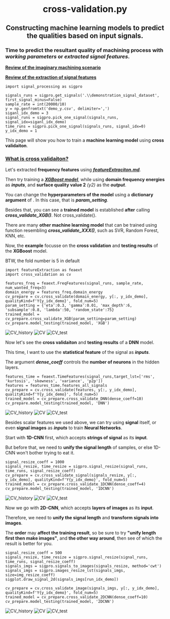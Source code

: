 <br>
<h1 align="center">
cross-validation.py
</h1>
<h2 align="center">
Constructing machine learning models to predict the qualities based on input signals.
</h2>

### Time to **predict the resultant quality** of machining process with ***working parameters*** or ***extracted signal features***.

**[Review of the imaginary machining scenario](README.md "link" )**

**[Review of the extraction of signal features](featureExtraciton.md "link" )**

```
import signal_processing as sigpro

signals_runs = sigpro.get_signals('.\\demonstration_signal_dataset', first_signal_minus=False)
sample_rate = int(20000/10)
y = np.genfromtxt('demo_y.csv', delimiter=',')
siganl_idx_demo = 3
signal_runs = sigpro.pick_one_signal(signals_runs, signal_idx=siganl_idx_demo)
time_runs = sigpro.pick_one_signal(signals_runs, signal_idx=0)
y_idx_demo = 1
```

This page will show you how to train a **machine learning model** using **cross validaiton**.

### [What is cross validaiton?](https://scikit-learn.org/stable/modules/cross_validation.html"link" )

Let's extracted **frequency features** using ***[featureExtraciton.md](featureExtraciton.md "link" )***.

Then try training a  ***[XGBoost model](https://www.youtube.com/watch?v=OtD8wVaFm6E"link")***, while using **domain frequency energies** as ***inputs***, and **surface quality value 2** *(y2)* as the ***output***.

You can change the **hyperparameters of the model** using a **dictionary argument** of . In this case, that is ***param_setting***.

Besides that, you can see a **trained model** is established **after** calling ***cross_validate_XGB()***. Not cross_validate().

There are many **other machine learning model** that can be trained using function resembling ***cross_validate_XXX()***, such as SVR, Random Forest, KNN, etc.

Now, the **example** focusse on the **cross validation** and **testing results** of the **XGBoost** model.

BTW, the fold number is 5 in default

```
import featureExtraction as feaext
import cross_validation as cv

features_freq = feaext.FreqFeatures(signal_runs, sample_rate, num_wanted_freq=3)
domain_energy = features_freq.domain_energy
cv_prepare = cv.cross_validate(domain_energy, y[:, y_idx_demo], qualityKind=f'Y{y_idx_demo}', fold_num=5)
param_setting = {'eta':0.3, 'gamma':0.01, 'max_depth':6, 'subsample':0.8, 'lambda':50, 'random_state':75}
trained_model = cv_prepare.cross_validate_XGB(param_setting=param_setting)
cv_prepare.model_testing(trained_model, 'XGB')
```

![CV_history](image/cv_run1_xgb.png)
![CV](image/cv_xgb.png)
![CV_test](image/cv_xgb_test.png)

Now let's see the **cross validaiton** and **testing results** of a **DNN** model.

This time, I want to use the **statistical feature** of the signal as ***inputs***.

The argument ***dense_coeff*** controls the **number of neurons** in the hidden layers.

```
features_time = feaext.TimeFeatures(signal_runs,target_lst=['rms', 'kurtosis', 'skewness', 'variance', 'p2p'])
features = features_time.features_all_signals
cv_prepare = cv.cross_validate(features, y[:, y_idx_demo], qualityKind=f'Y{y_idx_demo}', fold_num=5)
trained_model = cv_prepare.cross_validate_DNN(dense_coeff=10)
cv_prepare.model_testing(trained_model, 'DNN')
```
![CV_history](image/cv_run1_dnn.png)
![CV](image/cv_dnn.png)
![CV_test](image/cv_dnn_test.png)

Besides scalar features we used above, we can try using **signal** itself, or even **signal images** as ***inputs*** to train **Neural Networks**.

Start with **1D-CNN** first, which accepts **strings of signal** as its **input**.

But before that, we need to **unify the signal length** of samples, or else 1D-CNN won't bother trying to eat it.

```
signal_resize_coeff = 1000
signals_resize, time_resize = sigpro.signal_resize(signal_runs, time_runs, signal_resize_coeff)
cv_prepare = cv.cross_validate_signal(signals_resize, y[:, y_idx_demo], qualityKind=f'Y{y_idx_demo}', fold_num=5)
trained_model = cv_prepare.cross_validate_1DCNN(dense_coeff=4)
cv_prepare.model_testing(trained_model, '1DCNN')
```
![CV_history](image/cv_run1_1dcnn.png)
![CV](image/cv_1dcnn.png)
![CV_test](image/cv_1dcnn_test.png)


Now we go with **2D-CNN**, which accepts **layers of images** as its **input**.

Therefore, we need to **unify the signal length** and **transform signals into images**. 

The **order** may **affect the training result**, so be sure to try **"unify length first then make images"**, and **the other way around**, then see of which the result is better for you.


```
signal_resize_coeff = 500
signals_resize, time_resize = sigpro.signal_resize(signal_runs, time_runs, signal_resize_coeff)
signals_imgs = sigpro.signals_to_images(signals_resize, method='cwt')
signals_imgs = sigpro.images_resize_lst(signals_imgs, size=img_resize_coeff)
sigplot.draw_signal_2d(signals_imgs[run_idx_demo])

cv_prepare = cv.cross_validate_image(signals_imgs, y[:, y_idx_demo], qualityKind=f'Y{y_idx_demo}', fold_num=5)
trained_model = cv_prepare.cross_validate_2DCNN(dense_coeff=10)
cv_prepare.model_testing(trained_model, '2DCNN')
```
![CV_history](image/cv_run1_2dcnn.png)
![CV](image/cv_2dcnn.png)
![CV_test](image/cv_2dcnn_test.png)
